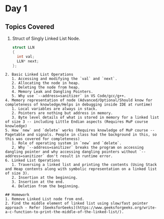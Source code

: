 # Day 1
## Topics Covered
1. Struct of Singly Linked List Node.
   ```c++
   struct LLN
   {
     int val;
     LLN* next;
   };
```
2. Basic Linked List Operations
   1. Accessing and modifying the `val` and `next`.
   2. Allocating the node in heap.
   3. Deleting the node from heap.
   4. Memory Leak and Dangling Pointers.
   5. Why use `--address=sanitizer` in VS Code/gcc/g++.
4. Memory representation of node (Advanced/Optional/Should know for completeness of knowledge/Helps in debugging inside IDE at runtime)
   1. Local variables are always in stack.
   2. Pointers are nothing but address in memory.
   3. Byte level details of what is stored in memory for a linked list of size 3 -- including Little Endian aspects (Requires MuP course knowledge)
5. How `new` and `delete` works (Requires knowledge of MuP course -- Pagetable and signals. People in class had the background in this, so this was covered for completeness)
   1. Role of operating system in `new` and `delete`.
   2. Why `--address=sanitizer` breaks the program on accessing dangling pointer and why accessing dangling pointers without `--address=sanitizer` don't result in runtime error.
6. Linked List Operations
   1. Traversing a linked list and printing the contents (Using Stack and Heap contents along with symbolic representation on a linked list of size 3).
   2. Insertion at the beginning.
   3. Insertion at the end.
   4. Deletion from the beginning.

## Homework
1. Remove Linked List node from end.
2. Find the middle element of linked list using slow/fast pointer approach - Refer [GeeksforGeeks](https://www.geeksforgeeks.org/write-a-c-function-to-print-the-middle-of-the-linked-list/).
